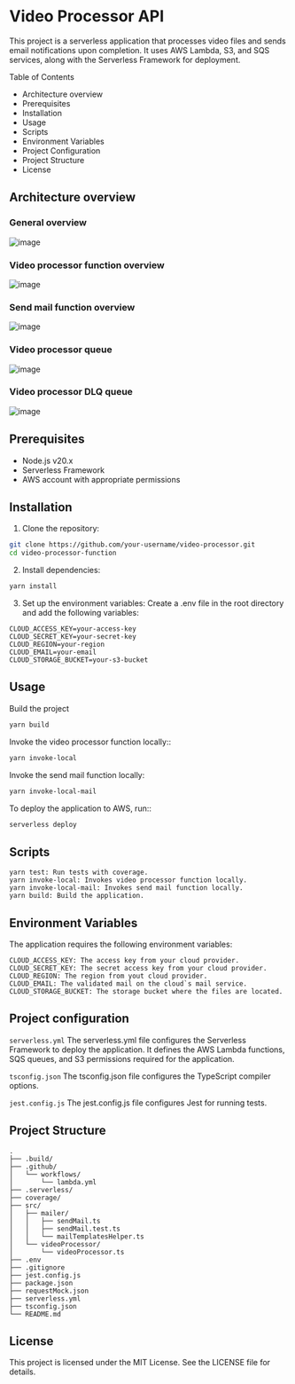# Video Processor API

This project is a serverless application that processes video files and sends email notifications upon completion. It uses AWS Lambda, S3, and SQS services, along with the Serverless Framework for deployment.

Table of Contents
- Architecture overview
- Prerequisites
- Installation
- Usage
- Scripts
- Environment Variables
- Project Configuration
- Project Structure
- License

## Architecture overview

### General overview
![image](https://github.com/user-attachments/assets/52c2524f-07f1-481d-94e3-c3ea4d522682)

### Video processor function overview
![image](https://github.com/user-attachments/assets/220de28d-631b-4dd5-900b-219cba4ac4e8)

### Send mail function overview
![image](https://github.com/user-attachments/assets/4203a08e-3d51-4d2d-8de6-3c29365a349b)

### Video processor queue
![image](https://github.com/user-attachments/assets/df0294e4-903d-4d07-b99c-d5505aa74100)

### Video processor DLQ queue
![image](https://github.com/user-attachments/assets/60ec63f2-51af-4c1c-92cf-a6969811d317)


## Prerequisites

- Node.js v20.x
- Serverless Framework
- AWS account with appropriate permissions

## Installation

1. Clone the repository:
``` bash
git clone https://github.com/your-username/video-processor.git
cd video-processor-function
```

2. Install dependencies:
``` bash
yarn install
```

3. Set up the environment variables:
  Create a .env file in the root directory and add the following variables:
```env
CLOUD_ACCESS_KEY=your-access-key
CLOUD_SECRET_KEY=your-secret-key
CLOUD_REGION=your-region
CLOUD_EMAIL=your-email
CLOUD_STORAGE_BUCKET=your-s3-bucket
```

## Usage

Build the project
```bash
yarn build
```

Invoke the video processor function locally::
```bash
yarn invoke-local
```

Invoke the send mail function locally:
```bash
yarn invoke-local-mail
```

To deploy the application to AWS, run::
```bash
serverless deploy
```

## Scripts
```
yarn test: Run tests with coverage.
yarn invoke-local: Invokes video processor function locally.
yarn invoke-local-mail: Invokes send mail function locally.
yarn build: Build the application.
```
## Environment Variables

The application requires the following environment variables:
```env
CLOUD_ACCESS_KEY: The access key from your cloud provider.
CLOUD_SECRET_KEY: The secret access key from your cloud provider.
CLOUD_REGION: The region from yout cloud provider.
CLOUD_EMAIL: The validated mail on the cloud`s mail service. 
CLOUD_STORAGE_BUCKET: The storage bucket where the files are located.
```

## Project configuration

```serverless.yml```
The serverless.yml file configures the Serverless Framework to deploy the application. It defines the AWS Lambda functions, SQS queues, and S3 permissions required for the application.

```tsconfig.json```
The tsconfig.json file configures the TypeScript compiler options.

```jest.config.js```
The jest.config.js file configures Jest for running tests.

## Project Structure
```
.
├── .build/
├── .github/
│   └── workflows/
│       └── lambda.yml
├── .serverless/
├── coverage/
├── src/
│   ├── mailer/
│   │   ├── sendMail.ts
│   │   ├── sendMail.test.ts
│   │   └── mailTemplatesHelper.ts
│   └── videoProcessor/
│       └── videoProcessor.ts
├── .env
├── .gitignore
├── jest.config.js
├── package.json
├── requestMock.json
├── serverless.yml
├── tsconfig.json
└── README.md
```

## License
This project is licensed under the MIT License. See the LICENSE file for details.
